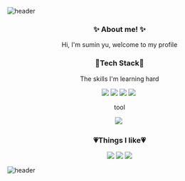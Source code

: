 ![header](https://capsule-render.vercel.app/api?type=soft&color=FFBCD3&height=30&section=header&fontSize=90)





<h3 align="center">✨ About me! ✨</h3>

<p align="center">Hi, I'm sumin yu, welcome to my profile</p>



<h3 align="center">🤍Tech Stack🤍</h3>

<p align="center">The skills I'm learning hard</p>

 <p align="center"><img src="https://img.shields.io/badge/Python-3776AB?style=flat-square&logo=Python&logoColor=white"/></a>&nbsp<img src="https://img.shields.io/badge/R-276DC3?style=flat-square&logo=R&logoColor=white"/></a>&nbsp<img src="https://img.shields.io/badge/MySQL-4479A1?style=flat-square&logo=MySQL&logoColor=white"/></a>&nbsp<img src="https://img.shields.io/badge/Git-F05032?style=flat-square&logo=Git&logoColor=white"/></a>&nbsp</p>

<p align="center">tool</p>

<p align="center"><img src="https://img.shields.io/badge/GitHub-181717?style=flat-square&logo=GitHub&logoColor=white "/></a>&nbsp</p>

<h3 align="center">💗Things I like💗</h3>

 <p align="center"><a href="https://www.instagram.com/su_minying/" target="_blank"><img src="https://img.shields.io/badge/instagram-E4405F?style=flat-square&logo=instagram&logoColor=white"/></a> <a href="https://www.riotgames.com/ko" target="_blank"><img src="https://img.shields.io/badge/Games-D32936?style=flat-square&logo=YoutubeGaming&logoColor=white"/></a> <a href="https://www.youtube.com/channel/UC9GtSLeksfK4yuJ_g1lgQbg" target="_blank"><img src="https://img.shields.io/badge/Music-2D4999?style=flat-square&logo=youtubemusic&logoColor=white"/></a></p>






![header](https://capsule-render.vercel.app/api?type=soft&color=FFBCD3&height=30&section=header&fontSize=90)
